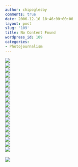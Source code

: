 ```yaml
---
author: chipoglesby
comments: true
date: 2006-12-10 18:46:00+00:00
layout: post
slug: '109'
title: No Content Found
wordpress_id: 109
categories:
- Photojournalism
---
```


[![](http://bp3.blogger.com/_GlcbreYSTwI/RXxc46emziI/AAAAAAAAACk/G6JLaaOb4tM/s400/IMG_5909.jpg)](http://bp3.blogger.com/_GlcbreYSTwI/RXxc46emziI/AAAAAAAAACk/G6JLaaOb4tM/s1600-h/IMG_5909.jpg)  
[![](http://bp3.blogger.com/_GlcbreYSTwI/RXxc46emzjI/AAAAAAAAACs/2LNScam5SCQ/s400/IMG_5910.jpg)](http://bp3.blogger.com/_GlcbreYSTwI/RXxc46emzjI/AAAAAAAAACs/2LNScam5SCQ/s1600-h/IMG_5910.jpg)  
[![](http://bp0.blogger.com/_GlcbreYSTwI/RXxc5KemzkI/AAAAAAAAAC0/qMcQXc9QtgY/s400/IMG_5911.jpg)](http://bp0.blogger.com/_GlcbreYSTwI/RXxc5KemzkI/AAAAAAAAAC0/qMcQXc9QtgY/s1600-h/IMG_5911.jpg)  
[![](http://bp0.blogger.com/_GlcbreYSTwI/RXxc5KemzlI/AAAAAAAAAC8/pfvW87WQUi0/s400/IMG_5913-copy.jpg)](http://bp0.blogger.com/_GlcbreYSTwI/RXxc5KemzlI/AAAAAAAAAC8/pfvW87WQUi0/s1600-h/IMG_5913-copy.jpg)  
[![](http://bp0.blogger.com/_GlcbreYSTwI/RXxc5KemzmI/AAAAAAAAADE/gtmiDGeeTyI/s400/IMG_5915-copy.jpg)](http://bp0.blogger.com/_GlcbreYSTwI/RXxc5KemzmI/AAAAAAAAADE/gtmiDGeeTyI/s1600-h/IMG_5915-copy.jpg)  
[![](http://bp2.blogger.com/_GlcbreYSTwI/RXxbgqemzdI/AAAAAAAAAB8/aezWQM-JQq0/s400/IMG_5903-copy.jpg)](http://bp2.blogger.com/_GlcbreYSTwI/RXxbgqemzdI/AAAAAAAAAB8/aezWQM-JQq0/s1600-h/IMG_5903-copy.jpg)  
[![](http://bp2.blogger.com/_GlcbreYSTwI/RXxbgqemzeI/AAAAAAAAACE/pDeP79B4wKY/s400/IMG_5904-copy.jpg)](http://bp2.blogger.com/_GlcbreYSTwI/RXxbgqemzeI/AAAAAAAAACE/pDeP79B4wKY/s1600-h/IMG_5904-copy.jpg)  
[![](http://bp2.blogger.com/_GlcbreYSTwI/RXxbgqemzfI/AAAAAAAAACM/Q0_s8hppkL8/s400/IMG_5905-copy.jpg)](http://bp2.blogger.com/_GlcbreYSTwI/RXxbgqemzfI/AAAAAAAAACM/Q0_s8hppkL8/s1600-h/IMG_5905-copy.jpg)  
[![](http://bp2.blogger.com/_GlcbreYSTwI/RXxbgqemzgI/AAAAAAAAACU/VQCKbOzOKfE/s400/IMG_5906.jpg)](http://bp2.blogger.com/_GlcbreYSTwI/RXxbgqemzgI/AAAAAAAAACU/VQCKbOzOKfE/s1600-h/IMG_5906.jpg)  
[![](http://bp3.blogger.com/_GlcbreYSTwI/RXxbg6emzhI/AAAAAAAAACc/1YoR04goLKc/s400/IMG_5908.jpg)](http://bp3.blogger.com/_GlcbreYSTwI/RXxbg6emzhI/AAAAAAAAACc/1YoR04goLKc/s1600-h/IMG_5908.jpg)  
[![](http://bp3.blogger.com/_GlcbreYSTwI/RXxZ56emzYI/AAAAAAAAABU/i1YC3wvvcGw/s400/IMG_5899.jpg)](http://bp3.blogger.com/_GlcbreYSTwI/RXxZ56emzYI/AAAAAAAAABU/i1YC3wvvcGw/s1600-h/IMG_5899.jpg)  
[![](http://bp3.blogger.com/_GlcbreYSTwI/RXxZ56emzZI/AAAAAAAAABc/_zdX0kukSwM/s400/IMG_5900.jpg)](http://bp3.blogger.com/_GlcbreYSTwI/RXxZ56emzZI/AAAAAAAAABc/_zdX0kukSwM/s1600-h/IMG_5900.jpg)  
[![](http://bp0.blogger.com/_GlcbreYSTwI/RXxZ6KemzaI/AAAAAAAAABk/s99HQZ9GVng/s400/IMG_5901.jpg)](http://bp0.blogger.com/_GlcbreYSTwI/RXxZ6KemzaI/AAAAAAAAABk/s99HQZ9GVng/s1600-h/IMG_5901.jpg)  
[![](http://bp0.blogger.com/_GlcbreYSTwI/RXxZ6KemzbI/AAAAAAAAABs/dSszE2Kkquk/s400/IMG_5902.jpg)](http://bp0.blogger.com/_GlcbreYSTwI/RXxZ6KemzbI/AAAAAAAAABs/dSszE2Kkquk/s1600-h/IMG_5902.jpg)  
[![](http://bp0.blogger.com/_GlcbreYSTwI/RXxZ6KemzcI/AAAAAAAAAB0/aWKTAzljhL8/s400/IMG_5903-copy.jpg)](http://bp0.blogger.com/_GlcbreYSTwI/RXxZ6KemzcI/AAAAAAAAAB0/aWKTAzljhL8/s1600-h/IMG_5903-copy.jpg)  
[![](http://bp2.blogger.com/_GlcbreYSTwI/RXxYtqemzTI/AAAAAAAAAAs/2PO5PMliJKA/s400/IMG_5894.jpg)](http://bp2.blogger.com/_GlcbreYSTwI/RXxYtqemzTI/AAAAAAAAAAs/2PO5PMliJKA/s1600-h/IMG_5894.jpg)  
[![](http://bp2.blogger.com/_GlcbreYSTwI/RXxYtqemzUI/AAAAAAAAAA0/DFQFtkFk1uk/s400/IMG_5895.jpg)](http://bp2.blogger.com/_GlcbreYSTwI/RXxYtqemzUI/AAAAAAAAAA0/DFQFtkFk1uk/s1600-h/IMG_5895.jpg)  
[![](http://bp3.blogger.com/_GlcbreYSTwI/RXxYt6emzVI/AAAAAAAAAA8/MTWgJtaFJLo/s400/IMG_5896.jpg)](http://bp3.blogger.com/_GlcbreYSTwI/RXxYt6emzVI/AAAAAAAAAA8/MTWgJtaFJLo/s1600-h/IMG_5896.jpg)  
[![](http://bp3.blogger.com/_GlcbreYSTwI/RXxYt6emzWI/AAAAAAAAABE/B4glZtpVfpE/s400/IMG_5897.jpg)](http://bp3.blogger.com/_GlcbreYSTwI/RXxYt6emzWI/AAAAAAAAABE/B4glZtpVfpE/s1600-h/IMG_5897.jpg)  
[](http://bp3.blogger.com/_GlcbreYSTwI/RXxYt6emzXI/AAAAAAAAABM/ymvpdll83SM/s1600-h/IMG_5898A.JPG)  
[![](http://bp3.blogger.com/_GlcbreYSTwI/RXxWz6emzSI/AAAAAAAAAAk/5MN1xJUs1f4/s400/IMG_5893.jpg)](http://bp3.blogger.com/_GlcbreYSTwI/RXxWz6emzSI/AAAAAAAAAAk/5MN1xJUs1f4/s1600-h/IMG_5893.jpg)
